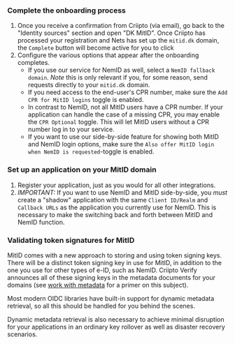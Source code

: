 ### Complete the onboarding process
1. Once you receive a confirmation from Criipto (via email), go back to the "Identity sources" section and open "DK MitID". Once Criipto has processed your registration and Nets has set up the `mitid.dk` domain, the `Complete` button will become active for you to click
2. Configure the various options that appear after the onboarding completes.
    - If you use our service for NemID as well, select a `NemID fallback domain`. *Note* this is only relevant if you, for some reason, send requests directly to your `mitid.dk` domain. 
    - If you need access to the end-user's CPR number, make sure the `Add CPR for MitID logins` toggle is enabled.
    - In contrast to NemID, not all MitID users have a CPR number. If your application can handle the case of a missing CPR, you may enable the `CPR Optional` toggle. This will let MitID users without a CPR number log in to your service.
    - If you want to use our side-by-side feature for showing both MitID and NemID login options, make sure the `Also offer MitID login when NemID is requested`-toggle is enabled.

### Set up an application on your MitID domain
 1. Register your application, just as you would for all other integrations. 
 2. *IMPORTANT:* If you want to use NemID and MitID side-by-side, you *must* create a "shadow" application with the same `Client ID/Realm` and `Callback URLs` as the application you currently use for NemID. This is necessary to make the switching back and forth between MitID and NemID function.


### Validating token signatures for MitID
MitID comes with a new approach to storing and using token signing keys. There will be a distinct token signing key in use for MitID, in addition to the one you use for other types of e-ID, such as NemID. Criipto Verify announces all of these signing keys in the metadata documents for your domains (see [work with metadata](/how-to/work-with-metadata) for a primer on this subject).

Most modern OIDC libraries have built-in support for dynamic metadata retrieval, so all this should be handled for you behind the scenes.

Dynamic metadata retrieval is also necessary to achieve minimal disruption for your applications in an ordinary key rollover as well as disaster recovery scenarios.